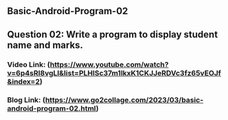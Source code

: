 ## Basic-Android-Program-02

## Question 02: Write a program to display student name and marks.

### Video Link: (https://www.youtube.com/watch?v=6p4sRI8vgLI&list=PLHlSc37m1lkxK1CKJJeRDVc3fz65vEOJf&index=2)

### Blog Link: (https://www.go2collage.com/2023/03/basic-android-program-02.html)
